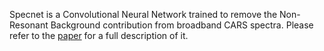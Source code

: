 Specnet is a Convolutional Neural Network trained to remove the Non-Resonant Background contribution from broadband CARS spectra.
Please refer to the [paper](https://aip.scitation.org/doi/10.1063/5.0007821) for a full description of it.

